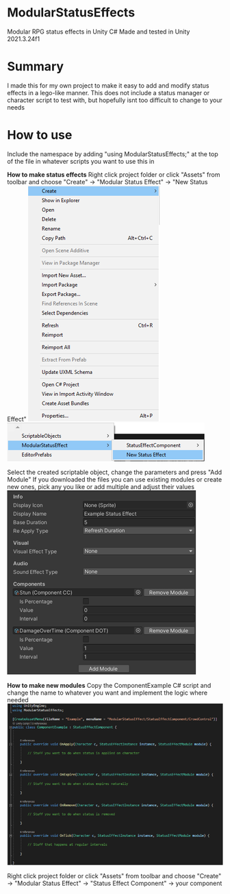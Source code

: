 # ModularStatusEffects
Modular RPG status effects in Unity C#
Made and tested in Unity 2021.3.24f1

# Summary
I made this for my own project to make it easy to add and modify status effects in a lego-like manner.
This does not include a status manager or character script to test with, but hopefully isnt too difficult to change to your needs

# How to use
Include the namespace by adding "using ModularStatusEffects;" at the top of the file in whatever scripts you want to use this in

**How to make status effects**
Right click project folder or click "Assets" from toolbar and choose "Create" -> "Modular Status Effect" -> "New Status Effect"
![alt text](https://github.com/Korhrob/ModularStatusEffects/blob/main/step1.png "Step1")
![alt text](https://github.com/Korhrob/ModularStatusEffects/blob/main/step2.png "Step2")

Select the created scriptable object, change the parameters and press "Add Module"
If you downloaded the files you can use existing modules or create new ones, pick any you like or add multiple and adjust their values
![alt text](https://github.com/Korhrob/ModularStatusEffects/blob/main/step3.png?raw=true "Step3")
  

**How to make new modules**
Copy the ComponentExample C# script and change the name to whatever you want and implement the logic where needed
![alt text](https://github.com/Korhrob/ModularStatusEffects/blob/main/step4.png "Step4")

Right click project folder or click "Assets" from toolbar and choose "Create" -> "Modular Status Effect" -> "Status Effect Component" -> your component
